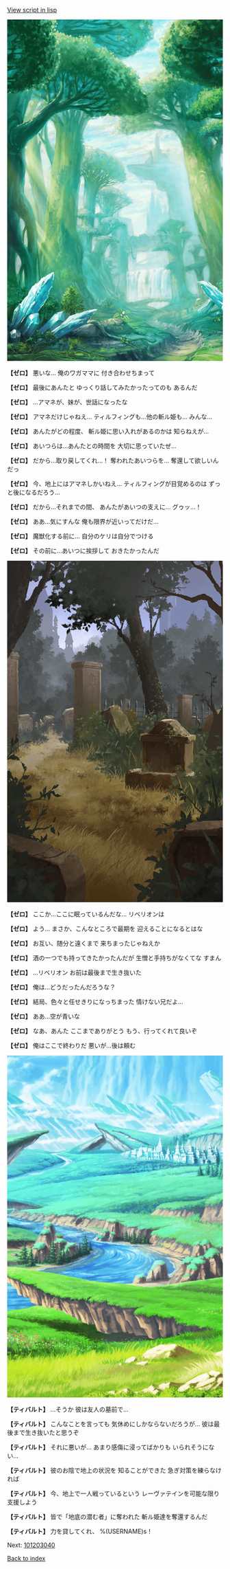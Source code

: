 [View script in lisp](../scripts/101203030.txt)

![forest.png](../images/backgrounds/forest.png)

**【ゼロ】**
悪いな…
俺のワガママに
付き合わせちまって

**【ゼロ】**
最後にあんたと
ゆっくり話してみたかったってのも
あるんだ

**【ゼロ】**
…アマネが、妹が、世話になったな

**【ゼロ】**
アマネだけじゃねえ…
ティルフィングも…他の斬ル姫も…
みんな…

**【ゼロ】**
あんたがどの程度、
斬ル姫に思い入れがあるのかは
知らねえが…

**【ゼロ】**
あいつらは…あんたとの時間を
大切に思っていたぜ…

**【ゼロ】**
だから…取り戻してくれ…！
奪われたあいつらを…
奪還して欲しいんだっ

**【ゼロ】**
今、地上にはアマネしかいねえ…
ティルフィングが目覚めるのは
ずっと後になるだろう…

**【ゼロ】**
だから…それまでの間、
あんたがあいつの支えに…
グゥッ…！

**【ゼロ】**
ああ…気にすんな
俺も限界が近いってだけだ…

**【ゼロ】**
魔獣化する前に…
自分のケリは自分でつける

**【ゼロ】**
その前に…あいつに挨拶して
おきたかったんだ

![cemetery.png](../images/backgrounds/cemetery.png)

**【ゼロ】**
ここか…ここに眠っているんだな…
リベリオンは

**【ゼロ】**
よう…
まさか、こんなところで最期を
迎えることになるとはな

**【ゼロ】**
お互い、随分と遠くまで
来ちまったじゃねえか

**【ゼロ】**
酒の一つでも持ってきたかったんだが
生憎と手持ちがなくてな
すまん

**【ゼロ】**
…リベリオン
お前は最後まで生き抜いた

**【ゼロ】**
俺は…どうだったんだろうな？

**【ゼロ】**
結局、色々と任せきりになっちまった
情けない兄だよ…

**【ゼロ】**
ああ…空が青いな

**【ゼロ】**
なあ、あんた
ここまでありがとう
もう、行ってくれて良いぞ

**【ゼロ】**
俺はここで終わりだ
悪いが…後は頼む

![plain.png](../images/backgrounds/plain.png)

**【ティバルト】**
…そうか
彼は友人の墓前で…

**【ティバルト】**
こんなことを言っても
気休めにしかならないだろうが…
彼は最後まで生き抜いたと思うぞ

**【ティバルト】**
それに悪いが…
あまり感傷に浸ってばかりも
いられそうにない…

**【ティバルト】**
彼のお陰で地上の状況を
知ることができた
急ぎ対策を練らなければ

**【ティバルト】**
今、地上で一人戦っているという
レーヴァテインを可能な限り
支援しよう

**【ティバルト】**
皆で「地底の潜む者」に奪われた
斬ル姫達を奪還するんだ

**【ティバルト】**
力を貸してくれ、
%(USERNAME)s！

Next: [101203040](101203040.md)

[Back to index](index.md)

